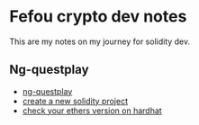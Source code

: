 # Fefou crypto dev notes

This are my notes on my journey for solidity dev.

## Ng-questplay

- [ng-questplay](./ngquestplay.md)
- [create a new solidity project](./soliditynewproject.md)
- [check your ethers version on hardhat](./ethersversion.md)
